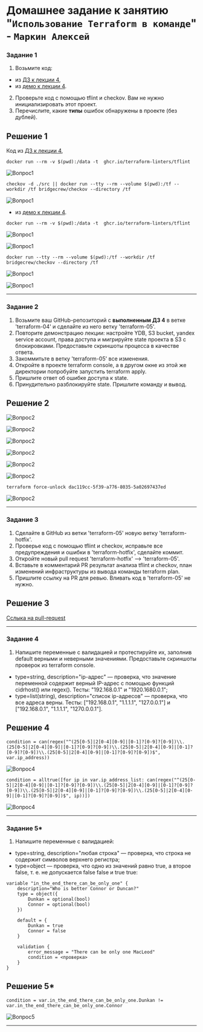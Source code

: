 # Домашнее задание к занятию "`Использование Terraform в команде`" - `Маркин Алексей`

### Задание 1

1. Возьмите код:
- из [ДЗ к лекции 4](https://github.com/netology-code/ter-homeworks/tree/main/04/src),
- из [демо к лекции 4](https://github.com/netology-code/ter-homeworks/tree/main/04/demonstration1).
2. Проверьте код с помощью tflint и checkov. Вам не нужно инициализировать этот проект.
3. Перечислите, какие **типы** ошибок обнаружены в проекте (без дублей).

## Решение 1

Код из [ДЗ к лекции 4](https://github.com/netology-code/ter-homeworks/tree/main/04/src),

```
docker run --rm -v $(pwd):/data -t  ghcr.io/terraform-linters/tflint
```

![Вопрос1](https://github.com/Markin-AI/ter-05/blob/main/img/1-1.png)

```
checkov -d ./src || docker run --tty --rm --volume $(pwd):/tf --workdir /tf bridgecrew/checkov --directory /tf
```

![Вопрос1](https://github.com/Markin-AI/ter-05/blob/main/img/1-2.png)

- из [демо к лекции 4](https://github.com/netology-code/ter-homeworks/tree/main/04/demonstration1).

```
docker run --rm -v $(pwd):/data -t  ghcr.io/terraform-linters/tflint
```

![Вопрос1](https://github.com/Markin-AI/ter-05/blob/main/img/1-3.png)

![Вопрос1](https://github.com/Markin-AI/ter-05/blob/main/img/1-4.png)

```
docker run --tty --rm --volume $(pwd):/tf --workdir /tf bridgecrew/checkov --directory /tf
```

![Вопрос1](https://github.com/Markin-AI/ter-05/blob/main/img/1-5.png)

![Вопрос1](https://github.com/Markin-AI/ter-05/blob/main/img/1-6.png)

---

### Задание 2

1. Возьмите ваш GitHub-репозиторий с **выполненным ДЗ 4** в ветке 'terraform-04' и сделайте из него ветку 'terraform-05'.
2. Повторите демонстрацию лекции: настройте YDB, S3 bucket, yandex service account, права доступа и мигрируйте state проекта в S3 с блокировками. Предоставьте скриншоты процесса в качестве ответа.
3. Закоммитьте в ветку 'terraform-05' все изменения.
4. Откройте в проекте terraform console, а в другом окне из этой же директории попробуйте запустить terraform apply.
5. Пришлите ответ об ошибке доступа к state.
6. Принудительно разблокируйте state. Пришлите команду и вывод.

## Решение 2

![Вопрос2](https://github.com/Markin-AI/ter-05/blob/main/img/2-1.png)

![Вопрос2](https://github.com/Markin-AI/ter-05/blob/main/img/2-2.png)

![Вопрос2](https://github.com/Markin-AI/ter-05/blob/main/img/2-3.png)

![Вопрос2](https://github.com/Markin-AI/ter-05/blob/main/img/2-4.png)

![Вопрос2](https://github.com/Markin-AI/ter-05/blob/main/img/2-5.png)

![Вопрос2](https://github.com/Markin-AI/ter-05/blob/main/img/2-6.png)

```
terraform force-unlock dac119cc-5f39-a776-8035-5a02697437ed
```

![Вопрос2](https://github.com/Markin-AI/ter-05/blob/main/img/2-7.png)

---

### Задание 3  

1. Сделайте в GitHub из ветки 'terraform-05' новую ветку 'terraform-hotfix'.
2. Проверье код с помощью tflint и checkov, исправьте все предупреждения и ошибки в 'terraform-hotfix', сделайте коммит.
3. Откройте новый pull request 'terraform-hotfix' --> 'terraform-05'. 
4. Вставьте в комментарий PR результат анализа tflint и checkov, план изменений инфраструктуры из вывода команды terraform plan.
5. Пришлите ссылку на PR для ревью. Вливать код в 'terraform-05' не нужно.

## Решение 3

[Сслыка на pull-request](https://github.com/Markin-AI/ter-04/pull/1)

---

### Задание 4

1. Напишите переменные с валидацией и протестируйте их, заполнив default верными и неверными значениями. Предоставьте скриншоты проверок из terraform console. 

- type=string, description="ip-адрес" — проверка, что значение переменной содержит верный IP-адрес с помощью функций cidrhost() или regex(). Тесты:  "192.168.0.1" и "1920.1680.0.1";
- type=list(string), description="список ip-адресов" — проверка, что все адреса верны. Тесты:  ["192.168.0.1", "1.1.1.1", "127.0.0.1"] и ["192.168.0.1", "1.1.1.1", "1270.0.0.1"].

## Решение 4

```
condition = can(regex("^(25[0-5]|2[0-4][0-9]|[0-1]?[0-9]?[0-9])\\.(25[0-5]|2[0-4][0-9]|[0-1]?[0-9]?[0-9])\\.(25[0-5]|2[0-4][0-9]|[0-1]?[0-9]?[0-9])\\.(25[0-5]|2[0-4][0-9]|[0-1]?[0-9]?[0-9])$", var.ip_address))
```

![Вопрос4](https://github.com/Markin-AI/ter-05/blob/main/img/4-1.png)

```
condition = alltrue([for ip in var.ip_address_list: can(regex("^(25[0-5]|2[0-4][0-9]|[0-1]?[0-9]?[0-9])\\.(25[0-5]|2[0-4][0-9]|[0-1]?[0-9]?[0-9])\\.(25[0-5]|2[0-4][0-9]|[0-1]?[0-9]?[0-9])\\.(25[0-5]|2[0-4][0-9]|[0-1]?[0-9]?[0-9])$", ip))])
```

![Вопрос4](https://github.com/Markin-AI/ter-05/blob/main/img/4-2.png)

---

### Задание 5*
1. Напишите переменные с валидацией:
- type=string, description="любая строка" — проверка, что строка не содержит символов верхнего регистра;
- type=object — проверка, что одно из значений равно true, а второе false, т. е. не допускается false false и true true:
```
variable "in_the_end_there_can_be_only_one" {
    description="Who is better Connor or Duncan?"
    type = object({
        Dunkan = optional(bool)
        Connor = optional(bool)
    })

    default = {
        Dunkan = true
        Connor = false
    }

    validation {
        error_message = "There can be only one MacLeod"
        condition = <проверка>
    }
}
```

## Решение 5*

```
condition = var.in_the_end_there_can_be_only_one.Dunkan !=  var.in_the_end_there_can_be_only_one.Connor
```

![Вопрос5](https://github.com/Markin-AI/ter-05/blob/main/img/5-1.png)


---